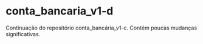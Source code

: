 # conta_bancaria_v1-d

Continuação do repositório conta_bancária_v1-c. 
Contém poucas mudanças significativas. 
